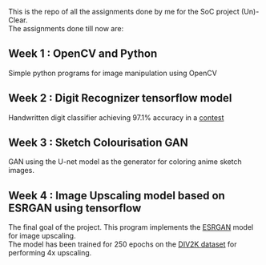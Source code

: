 This is the repo of all the assignments done by me for the SoC project (Un)-Clear.  
The assignments done till now are:  
## Week 1 : OpenCV and Python  
Simple python programs for image manipulation using OpenCV
## Week 2 : Digit Recognizer tensorflow model  
Handwritten digit classifier achieving 97.1% accuracy in a [contest](https://www.kaggle.com/c/digit-recognizer)
## Week 3 : Sketch Colourisation GAN  
GAN using the U-net model as the generator for coloring anime sketch images. 
## Week 4 : Image Upscaling model based on ESRGAN using tensorflow
The final goal of the project. This program implements the [ESRGAN](https://arxiv.org/abs/1809.00219) model for image upscaling.  
The model has been trained for 250 epochs on the [DIV2K dataset](https://data.vision.ee.ethz.ch/cvl/DIV2K/) for performing 4x upscaling.
